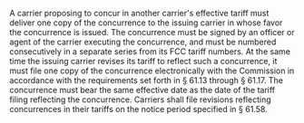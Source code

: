A carrier proposing to concur in another carrier's effective tariff must deliver one copy of the concurrence to the issuing carrier in whose favor the concurrence is issued. The concurrence must be signed by an officer or agent of the carrier executing the concurrence, and must be numbered consecutively in a separate series from its FCC tariff numbers. At the same time the issuing carrier revises its tariff to reflect such a concurrence, it must file one copy of the concurrence electronically with the Commission in accordance with the requirements set forth in § 61.13 through § 61.17. The concurrence must bear the same effective date as the date of the tariff filing reflecting the concurrence. Carriers shall file revisions reflecting concurrences in their tariffs on the notice period specified in § 61.58.

